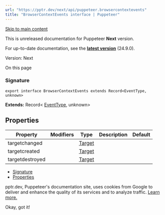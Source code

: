 ```yaml
---
url: "https://pptr.dev/next/api/puppeteer.browsercontextevents"
title: "BrowserContextEvents interface | Puppeteer"
---
```


[Skip to main content](https://pptr.dev/next/api/puppeteer.browsercontextevents#__docusaurus_skipToContent_fallback)

This is unreleased documentation for Puppeteer **Next** version.

For up-to-date documentation, see the **[latest version](https://pptr.dev/api/puppeteer.browsercontextevents)** (24.9.0).

Version: Next

On this page

### Signature [​](https://pptr.dev/next/api/puppeteer.browsercontextevents\#signature "Direct link to Signature")

```codeBlockLines_RjmQ
export interface BrowserContextEvents extends Record<EventType, unknown>

```

**Extends:** Record< [EventType](https://pptr.dev/next/api/puppeteer.eventtype), unknown>

## Properties [​](https://pptr.dev/next/api/puppeteer.browsercontextevents\#properties "Direct link to Properties")

| Property | Modifiers | Type | Description | Default |
| --- | --- | --- | --- | --- |
| targetchanged |  | [Target](https://pptr.dev/next/api/puppeteer.target) |  |  |
| targetcreated |  | [Target](https://pptr.dev/next/api/puppeteer.target) |  |  |
| targetdestroyed |  | [Target](https://pptr.dev/next/api/puppeteer.target) |  |  |

- [Signature](https://pptr.dev/next/api/puppeteer.browsercontextevents#signature)
- [Properties](https://pptr.dev/next/api/puppeteer.browsercontextevents#properties)

pptr.dev, Puppeteer's documentation site, uses cookies from Google to deliver and enhance the quality of its services and to analyze traffic. [Learn more.](https://policies.google.com/technologies/cookies)

Okay, got it!